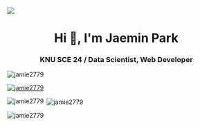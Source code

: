<img src="https://capsule-render.vercel.app/api?type=waving&color=gradient&height=300&section=header&text=I'm%20Jaemin%20Park&fontSize=90"/>

<h1 align="center">Hi 👋, I'm Jaemin Park</h1>
<h3 align="center">KNU SCE 24 / Data Scientist, Web Developer</h3>
<p align="left"> <img src="https://komarev.com/ghpvc/?username=jamie2779&label=Profile%20views&color=0e75b6&style=flat" alt="jamie2779" /> </p>

<p align="left"> <a href="https://github.com/ryo-ma/github-profile-trophy"><img src="https://github-profile-trophy.vercel.app/?username=jamie2779" alt="jamie2779" /></a> </p>

<p><img align="left" src="https://github-readme-stats.vercel.app/api/top-langs?username=jamie2779&show_icons=true&locale=en&layout=compact" alt="jamie2779" /></p>

<p>&nbsp;<img align="center" src="https://github-readme-stats.vercel.app/api?username=jamie2779&show_icons=true&locale=en" alt="jamie2779" /></p>

<p><img align="center" src="https://github-readme-streak-stats.herokuapp.com/?user=jamie2779&" alt="jamie2779" /></p>
